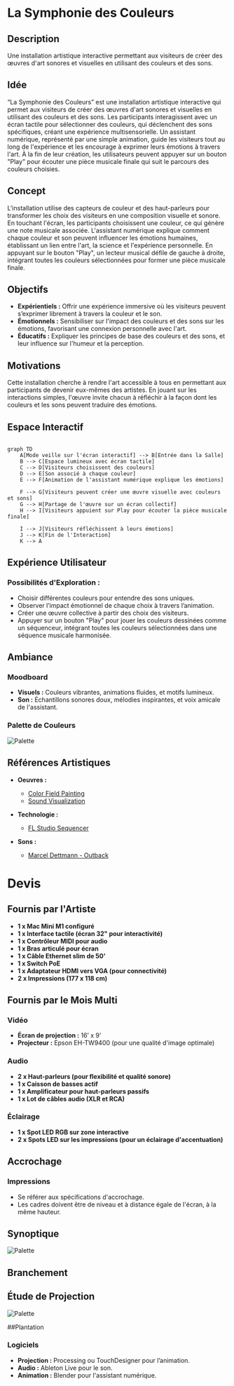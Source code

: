 # La Symphonie des Couleurs

## Description
Une installation artistique interactive permettant aux visiteurs de créer des œuvres d'art sonores et visuelles en utilisant des couleurs et des sons.

## Idée
“La Symphonie des Couleurs” est une installation artistique interactive qui permet aux visiteurs de créer des œuvres d'art sonores et visuelles en utilisant des couleurs et des sons. Les participants interagissent avec un écran tactile pour sélectionner des couleurs, qui déclenchent des sons spécifiques, créant une expérience multisensorielle. Un assistant numérique, représenté par une simple animation, guide les visiteurs tout au long de l'expérience et les encourage à exprimer leurs émotions à travers l'art. À la fin de leur création, les utilisateurs peuvent appuyer sur un bouton "Play" pour écouter une pièce musicale finale qui suit le parcours des couleurs choisies.

## Concept
L'installation utilise des capteurs de couleur et des haut-parleurs pour transformer les choix des visiteurs en une composition visuelle et sonore. En touchant l'écran, les participants choisissent une couleur, ce qui génère une note musicale associée. L'assistant numérique explique comment chaque couleur et son peuvent influencer les émotions humaines, établissant un lien entre l'art, la science et l'expérience personnelle. En appuyant sur le bouton "Play", un lecteur musical défile de gauche à droite, intégrant toutes les couleurs sélectionnées pour former une pièce musicale finale.

## Objectifs
- **Expérientiels :** Offrir une expérience immersive où les visiteurs peuvent s’exprimer librement à travers la couleur et le son.
- **Émotionnels :** Sensibiliser sur l'impact des couleurs et des sons sur les émotions, favorisant une connexion personnelle avec l'art.
- **Éducatifs :** Expliquer les principes de base des couleurs et des sons, et leur influence sur l'humeur et la perception.

## Motivations
Cette installation cherche à rendre l'art accessible à tous en permettant aux participants de devenir eux-mêmes des artistes. En jouant sur les interactions simples, l'œuvre invite chacun à réfléchir à la façon dont les couleurs et les sons peuvent traduire des émotions.

## Espace Interactif

```mermaid

graph TD
    A[Mode veille sur l'écran interactif] --> B[Entrée dans la Salle]
    B --> C[Espace lumineux avec écran tactile]
    C --> D[Visiteurs choisissent des couleurs]
    D --> E[Son associé à chaque couleur]
    E --> F[Animation de l'assistant numérique explique les émotions]
    
    F --> G[Visiteurs peuvent créer une œuvre visuelle avec couleurs et sons]
    G --> H[Partage de l'œuvre sur un écran collectif]
    H --> I[Visiteurs appuient sur Play pour écouter la pièce musicale finale]

    I --> J[Visiteurs réfléchissent à leurs émotions]
    J --> K[Fin de l'Interaction]
    K --> A

```


## Expérience Utilisateur

### Possibilités d'Exploration :
- Choisir différentes couleurs pour entendre des sons uniques.
- Observer l’impact émotionnel de chaque choix à travers l’animation.
- Créer une œuvre collective à partir des choix des visiteurs.
- Appuyer sur un bouton "Play" pour jouer les couleurs dessinées comme un séquenceur, intégrant toutes les couleurs sélectionnées dans une séquence musicale harmonisée.

## Ambiance

### Moodboard
- **Visuels :** Couleurs vibrantes, animations fluides, et motifs lumineux.
- **Son :** Échantillons sonores doux, mélodies inspirantes, et voix amicale de l'assistant.

### Palette de Couleurs
![Palette](medias/pal.png)

## Références Artistiques
- **Oeuvres :**
  - [Color Field Painting](https://www.moma.org/collection/works/78581?sov_referrer=art_term&art_term_slug=biomorphic)
  - [Sound Visualization](https://www.youtube.com/watch?v=JOltdbuXmM8)

- **Technologie :**
  - [FL Studio Sequencer](https://youtube.com/shorts/eRNYiPyqgMc?si=44y5ZhrqbM6yoWc9)

- **Sons :**
  - [Marcel Dettmann - Outback](https://www.youtube.com/watch?v=iNz0q6t5uM0)

# Devis 

## Fournis par l'Artiste
- **1 x Mac Mini M1 configuré**
- **1 x Interface tactile (écran 32" pour interactivité)**
- **1 x Contrôleur MIDI pour audio**
- **1 x Bras articulé pour écran**
- **1 x Câble Ethernet slim de 50'**
- **1 x Switch PoE**
- **1 x Adaptateur HDMI vers VGA (pour connectivité)**
- **2 x Impressions (177 x 118 cm)**

## Fournis par le Mois Multi

### Vidéo
- **Écran de projection :** 16’ x 9’
- **Projecteur :** Epson EH-TW9400 (pour une qualité d'image optimale)

### Audio
- **2 x Haut-parleurs (pour flexibilité et qualité sonore)**
- **1 x Caisson de basses actif**
- **1 x Amplificateur pour haut-parleurs passifs**
- **1 x Lot de câbles audio (XLR et RCA)**

### Éclairage
- **1 x Spot LED RGB sur zone interactive**
- **2 x Spots LED sur les impressions (pour un éclairage d'accentuation)**

## Accrochage
### Impressions
- Se référer aux spécifications d'accrochage.
- Les cadres doivent être de niveau et à distance égale de l'écran, à la même hauteur.

## Synoptique
![Palette](medias/drawio.png)

## Branchement


## Étude de Projection

![Palette](medias/proj.png)

##Plantation


### Logiciels
- **Projection :** Processing ou TouchDesigner pour l’animation.
- **Audio :** Ableton Live pour le son.
- **Animation :** Blender pour l'assistant numérique.
